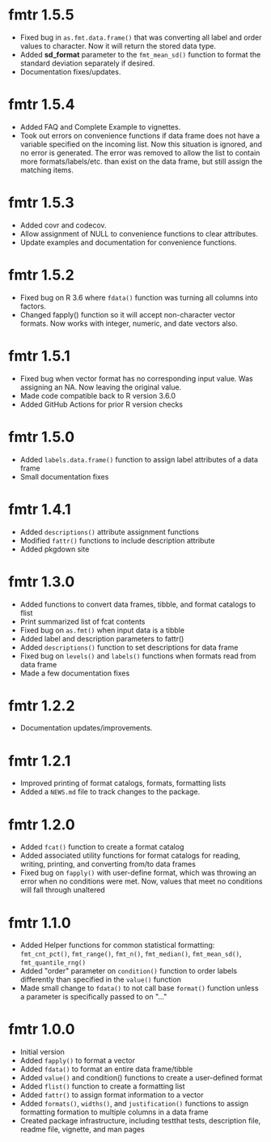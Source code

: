 # fmtr 1.5.5

* Fixed bug in `as.fmt.data.frame()` that was converting all label and order
values to character. Now it will return the stored data type.
* Added **sd_format** parameter to the `fmt_mean_sd()` function to format the 
standard deviation separately if desired.
* Documentation fixes/updates.

# fmtr 1.5.4

* Added FAQ and Complete Example to vignettes.
* Took out errors on convenience functions if data frame does not have a variable
specified on the incoming list.  Now this situation is ignored, and no error
is generated. The error was removed to allow the list to contain more 
formats/labels/etc. than exist on the data frame, but still assign the matching
items.

# fmtr 1.5.3

* Added covr and codecov.
* Allow assignment of NULL to convenience functions to clear attributes.
* Update examples and documentation for convenience functions.

# fmtr 1.5.2

* Fixed bug on R 3.6 where `fdata()` function was turning all columns into factors.
* Changed fapply() function so it will accept non-character vector formats.  Now
works with integer, numeric, and date vectors also.


# fmtr 1.5.1

* Fixed bug when vector format has no corresponding input value.  Was assigning
  an NA.  Now leaving the original value.
* Made code compatible back to R version 3.6.0
* Added GitHub Actions for prior R version checks

# fmtr 1.5.0

* Added `labels.data.frame()` function to assign label attributes of a data frame
* Small documentation fixes

# fmtr 1.4.1

* Added `descriptions()` attribute assignment functions
* Modified `fattr()` functions to include description attribute
* Added pkgdown site

# fmtr 1.3.0

* Added functions to convert data frames, tibble, and format catalogs to flist
* Print summarized list of fcat contents 
* Fixed bug on `as.fmt()` when input data is a tibble
* Added label and description parameters to fattr()
* Added `descriptions()` function to set descriptions for data frame
* Fixed bug on `levels()` and `labels()` functions when formats read from data frame
* Made a few documentation fixes

# fmtr 1.2.2

* Documentation updates/improvements.


# fmtr 1.2.1  

* Improved printing of format catalogs, formats, formatting lists
* Added a `NEWS.md` file to track changes to the package.


# fmtr 1.2.0

* Added `fcat()` function to create a format catalog
* Added associated utility functions for format catalogs for reading, writing,
printing, and converting from/to data frames
* Fixed bug on `fapply()` with user-define format, which was throwing an error when
no conditions were met.  Now, values that meet no conditions will fall through
unaltered


# fmtr 1.1.0 

* Added Helper functions for common statistical formatting: `fmt_cnt_pct()`, 
`fmt_range()`, `fmt_n()`, `fmt_median()`, `fmt_mean_sd()`, `fmt_quantile_rng()`
* Added "order" parameter on `condition()` function to order labels differently
than specified in the `value()` function
* Made small change to `fdata()` to not call base `format()` function unless a
parameter is specifically passed to on "..."


# fmtr 1.0.0 

* Initial version
* Added `fapply()` to format a vector
* Added `fdata()` to format an entire data frame/tibble
* Added `value()` and condition() functions to create a user-defined format
* Added `flist()` function to create a formatting list
* Added `fattr()` to assign format information to a vector
* Added `formats()`, `widths()`, and `justification()` functions to assign 
formatting formation to multiple columns in a data frame
* Created package infrastructure, including testthat tests, description file,
readme file, vignette, and man pages
